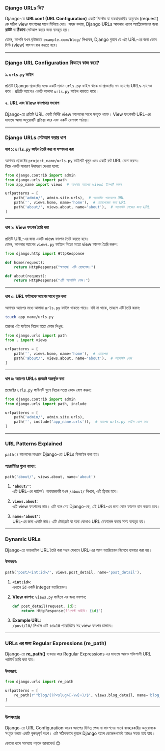 ### **Django URLs কি?**

Django-তে **URLconf (URL Configuration)** একটি সিস্টেম যা ব্যবহারকারীর অনুরোধ (request) কে সঠিক view ফাংশনের সাথে মিলিয়ে দেয়। সহজ কথায়, Django URLs আপনার ওয়েব অ্যাপ্লিকেশনের জন্য **রাউট** বা **ঠিকানা** সেটআপ করার জন্য ব্যবহৃত হয়।

যেমন, আপনি যখন ব্রাউজারে `example.com/blog/` লিখবেন, Django বুঝবে যে এই URL-এর জন্য কোন ভিউ (view) ফাংশন রান করতে হবে।

---

### **Django URL Configuration কিভাবে কাজ করে?**

#### **১. `urls.py` ফাইল**

প্রতিটি Django প্রজেক্টের মধ্যে একটি প্রধান `urls.py` ফাইল থাকে যা প্রজেক্টের সব অ্যাপের URLs ম্যানেজ করে। প্রতিটি অ্যাপেও একটি আলাদা `urls.py` ফাইল থাকতে পারে।

#### **২. URL এবং View ফাংশনের সংযোগ**

Django-তে প্রতিটি URL একটি নির্দিষ্ট view ফাংশনের সাথে সংযুক্ত থাকে। View ফাংশনটি URL-এর মাধ্যমে আসা অনুরোধটি প্রক্রিয়া করে এবং একটি রেসপন্স পাঠায়।

---

### **Django URLs সেটআপ করার ধাপ**

#### **ধাপ ১: `urls.py` ফাইল তৈরি করা বা সম্পাদনা করা**

আপনার প্রজেক্টের `project_name/urls.py` ফাইলটি খুলুন এবং একটি রুট URL যোগ করুন।  
নিচে একটি সাধারণ উদাহরণ দেওয়া হলো:

```python
from django.contrib import admin
from django.urls import path
from app_name import views  # আপনার অ্যাপের views ইম্পোর্ট করুন

urlpatterns = [
    path('admin/', admin.site.urls),  # অ্যাডমিন প্যানেলের URL
    path('', views.home, name='home'),  # হোমপেজের জন্য URL
    path('about/', views.about, name='about'),  # অ্যাবাউট পেজের জন্য URL
]
```

---

#### **ধাপ ২: View ফাংশন তৈরি করা**

প্রতিটি URL-এর জন্য একটি view ফাংশন তৈরি করতে হবে।  
যেমন, আপনার অ্যাপের `views.py` ফাইলে নিচের মতো view ফাংশন তৈরি করুন:

```python
from django.http import HttpResponse

def home(request):
    return HttpResponse("স্বাগতম! এটি হোমপেজ।")

def about(request):
    return HttpResponse("এটি অ্যাবাউট পেজ।")
```

---

#### **ধাপ ৩: URL ফাইলকে অ্যাপের সাথে যুক্ত করা**

আপনার অ্যাপের মধ্যে আলাদা `urls.py` ফাইল থাকতে পারে। যদি না থাকে, তাহলে এটি তৈরি করুন:

```bash
touch app_name/urls.py
```

তারপর এই ফাইলে নিচের মতো কোড লিখুন:

```python
from django.urls import path
from . import views

urlpatterns = [
    path('', views.home, name='home'),  # হোমপেজ
    path('about/', views.about, name='about'),  # অ্যাবাউট পেজ
]
```

---

#### **ধাপ ৪: অ্যাপের URLs প্রজেক্টে অন্তর্ভুক্ত করা**

প্রজেক্টের `urls.py` ফাইলটি খুলে নিচের মতো কোড যোগ করুন:

```python
from django.contrib import admin
from django.urls import path, include

urlpatterns = [
    path('admin/', admin.site.urls),
    path('', include('app_name.urls')),  # অ্যাপের urls.py ফাইল যোগ করা
]
```

---

### **URL Patterns Explained**

`path()` ফাংশনের মাধ্যমে Django-তে URLs ডিফাইন করা হয়।

#### **প্যারামিটার গুলো ব্যাখ্যা:**

```python
path('about/', views.about, name='about')
```

1. **`'about/'`**:  
    এটি URL-এর প্যাটার্ন। ব্যবহারকারী যখন `/about/` লিখবে, এটি ট্রিগার হবে।
    
2. **`views.about`**:  
    এটি view ফাংশনের নাম। এটি বলে দেয় Django-কে, এই URL-এর জন্য কোন ফাংশন রান করতে হবে।
    
3. **`name='about'`**:  
    URL-এর জন্য একটি নাম। এটি টেমপ্লেটে বা অন্য কোথাও URL রেফারেন্স করার সময় ব্যবহৃত হয়।
    

---

### **Dynamic URLs**

Django-তে ডায়নামিক URL তৈরি করা সম্ভব যেখানে URL-এর অংশ ভ্যারিয়েবল হিসেবে ব্যবহার করা হয়।

#### উদাহরণ:

```python
path('post/<int:id>/', views.post_detail, name='post_detail'),
```

1. **`<int:id>`**:  
    এখানে `id` একটি integer ভ্যারিয়েবল।
    
2. **View ফাংশন**: `views.py` ফাইলে এর জন্য ফাংশন:
    
    ```python
    def post_detail(request, id):
        return HttpResponse(f"পোস্ট আইডি: {id}")
    ```
    
3. **Example URL**:  
    `/post/10/` লিখলে এটি `id=10` প্যারামিটার সহ view ফাংশন চালাবে।
    

---

### **URLs এর জন্য Regular Expressions (re_path)**

Django-তে **re_path()** ব্যবহার করে Regular Expressions এর মাধ্যমে আরও শক্তিশালী URL প্যাটার্ন তৈরি করা যায়।

#### উদাহরণ:

```python
from django.urls import re_path

urlpatterns = [
    re_path(r'^blog/(?P<slug>[-\w]+)/$', views.blog_detail, name='blog_detail'),
]
```

---

### **উপসংহার**

Django-তে URL Configuration ওয়েব অ্যাপের বিভিন্ন পেজ বা ফাংশনের সাথে ব্যবহারকারীর অনুরোধকে সংযুক্ত করার একটি গুরুত্বপূর্ণ অংশ। এটি সঠিকভাবে বুঝলে Django অ্যাপ ডেভেলপমেন্ট আরও সহজ হয়ে যায়।

কোনো ধাপে সমস্যায় পড়লে জানাবেন! 😊
